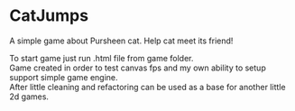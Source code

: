 # CatJumps
A simple game about Pursheen cat. Help cat meet its friend!

To start game just run .html file from game folder.  
Game created in order to test canvas fps and my own ability to setup support simple game engine.  
After little cleaning and refactoring can be used as a base for another little 2d games.  
